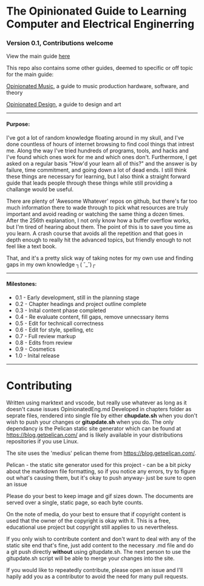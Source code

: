 # The Opinionated Guide to Learning Computer and Electrical Enginerring
### Version 0.1, Contributions welcome

View the main guide [here](https://opinionatedguide.github.io/OpinionatedEngineering.html)

This repo also contains some other guides, deemed to specific or off topic for the main guide:

[Opinionated Music](https://opinionatedguide.github.io/OpinionatedMusic.html), a guide to music production hardware, software, and theory

[Opinionated Design](https://opinionatedguide.github.io/OpinionatedDesign.html), a guide to design and art

---
#### Purpose:
I've got a lot of random knowledge floating around in my skull, and I've done countless of hours of internet browsing to find cool things that intrest me.
Along the way I've tried hundreds of programs, tools, and hacks and I've found which ones work for me and which ones don't. Furthermore, I get asked on a regular basis "How'd your learn all of this?" and the answer is by failure, time commitment, and going down a lot of dead ends. I still think these things are necessary for learning, but I also think a straight forward guide that leads people through these things while still providing a challange would be useful.

There are plenty of 'Awesome Whatever' repos on github, but there's far too much information there to wade through to pick what resources are truly important and avoid reading or watching the same thing a dozen times. After the 256th explanation, I not only know how a buffer overflow works, but I'm tired of hearing about them. The point of this is to save you time as you learn. A crash course that avoids all the repetition and that goes in depth enough to really hit the advanced topics, but friendly enough to not feel like a text book.

That, and it's a pretty slick way of taking notes for my own use and finding gaps in my own knowledge ┐( ˘_˘)┌


---
#### Milestones:

- 0.1 - Early development, still in the planning stage
- 0.2 - Chapter headings and project outline complete
- 0.3 - Inital content phase completed
- 0.4 - Re evaluate content, fill gaps, remove unnecssary items
- 0.5 - Edit for technicall correctness
- 0.6 - Edit for style, spelling, etc
- 0.7 - Full review markup
- 0.8 - Edits from review
- 0.9 - Cosmetics
- 1.0 - Inital release

---
# Contributing
Written using marktext and vscode, but really use whatever as long as it doesn't cause issues
OpinionatedEng.md Developed in chapters folder as seprate files, rendered into single file by either **chupdate.sh** when you don't wish to push your changes or **gitupdate.sh** when you do. The only dependancy is the Pelican static site generator which can be found at https://blog.getpelican.com/ and is likely available in your distributions repositories if you use Linux.

The site uses the 'medius' pelican theme from https://blog.getpelican.com/.

Pelican - the static site generator used for this project - can be a bit picky about the markdown file formatting, so if you notice any errors, try to figure out what's causing them, but it's okay to push anyway- just be sure to open an issue

Please do your best to keep image and gif sizes down. The documents are served over a single, static page, so each byte counts.

On the note of media, do your best to ensure that if copyright content is used that the owner of the copyright is okay with it. This is a free, educational use project but copyright still applies to us nevertheless.

If you only wish to contribute content and don't want to deal with any of the static site end that's fine, just add content to the necessary .md file and do a git push directly **without** using gitupdate.sh. The next person to use the gitupdate.sh script will be able to merge your changes into the site.

If you would like to repeatedly contribute, please open an issue and I'll hapily add you as a contributor to avoid the need for many pull requests.
